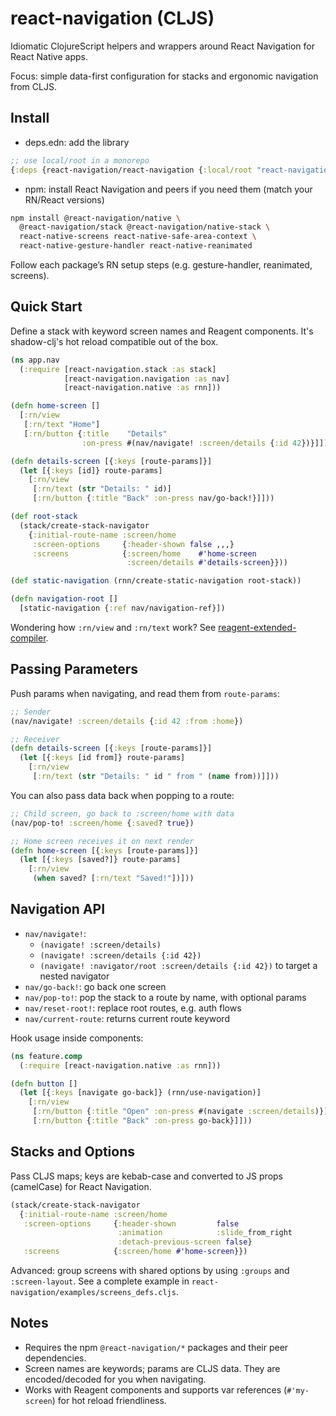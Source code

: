 # react-navigation (CLJS)

Idiomatic ClojureScript helpers and wrappers around React Navigation for React Native apps.

Focus: simple data-first configuration for stacks and ergonomic navigation from CLJS.

## Install

- deps.edn: add the library

```clojure
;; use local/root in a monorepo
{:deps {react-navigation/react-navigation {:local/root "react-navigation"}}}
```

- npm: install React Navigation and peers if you need them (match your RN/React versions)

```sh
npm install @react-navigation/native \
  @react-navigation/stack @react-navigation/native-stack \
  react-native-screens react-native-safe-area-context \
  react-native-gesture-handler react-native-reanimated
```

Follow each package’s RN setup steps (e.g. gesture-handler, reanimated, screens).

## Quick Start

Define a stack with keyword screen names and Reagent components. It's shadow-clj's hot reload compatible out of the box.

```clojure
(ns app.nav
  (:require [react-navigation.stack :as stack]
            [react-navigation.navigation :as nav]
            [react-navigation.native :as rnn]))

(defn home-screen []
  [:rn/view
   [:rn/text "Home"]
   [:rn/button {:title    "Details"
                :on-press #(nav/navigate! :screen/details {:id 42})}]])

(defn details-screen [{:keys [route-params]}]
  (let [{:keys [id]} route-params]
    [:rn/view
     [:rn/text (str "Details: " id)]
     [:rn/button {:title "Back" :on-press nav/go-back!}]]))

(def root-stack
  (stack/create-stack-navigator
    {:initial-route-name :screen/home
     :screen-options     {:header-shown false ,,,}
     :screens            {:screen/home    #'home-screen
                          :screen/details #'details-screen}}))

(def static-navigation (rnn/create-static-navigation root-stack))

(defn navigation-root []
  [static-navigation {:ref nav/navigation-ref}])
```

Wondering how `:rn/view` and `:rn/text` work? See [reagent-extended-compiler](https://github.com/ulisesmac/reagent-extended-compiler).

## Passing Parameters

Push params when navigating, and read them from `route-params`:

```clojure
;; Sender
(nav/navigate! :screen/details {:id 42 :from :home})

;; Receiver
(defn details-screen [{:keys [route-params]}]
  (let [{:keys [id from]} route-params]
    [:rn/view
     [:rn/text (str "Details: " id " from " (name from))]]))
```

You can also pass data back when popping to a route:

```clojure
;; Child screen, go back to :screen/home with data
(nav/pop-to! :screen/home {:saved? true})

;; Home screen receives it on next render
(defn home-screen [{:keys [route-params]}]
  (let [{:keys [saved?]} route-params]
    [:rn/view
     (when saved? [:rn/text "Saved!"])]))
```

## Navigation API

- `nav/navigate!`:
  - `(navigate! :screen/details)`
  - `(navigate! :screen/details {:id 42})`
  - `(navigate! :navigator/root :screen/details {:id 42})` to target a nested navigator
- `nav/go-back!`: go back one screen
- `nav/pop-to!`: pop the stack to a route by name, with optional params
- `nav/reset-root!`: replace root routes, e.g. auth flows
- `nav/current-route`: returns current route keyword

Hook usage inside components:

```clojure
(ns feature.comp
  (:require [react-navigation.native :as rnn]))

(defn button []
  (let [{:keys [navigate go-back]} (rnn/use-navigation)]
    [:rn/view
     [:rn/button {:title "Open" :on-press #(navigate :screen/details)}]
     [:rn/button {:title "Back" :on-press go-back}]]))
```

## Stacks and Options

Pass CLJS maps; keys are kebab-case and converted to JS props (camelCase) for React Navigation.

```clojure
(stack/create-stack-navigator
  {:initial-route-name :screen/home
   :screen-options     {:header-shown         false
                        :animation            :slide_from_right
                        :detach-previous-screen false}
   :screens            {:screen/home #'home-screen}})
```

Advanced: group screens with shared options by using `:groups` and `:screen-layout`.
See a complete example in `react-navigation/examples/screens_defs.cljs`.

## Notes

- Requires the npm `@react-navigation/*` packages and their peer dependencies.
- Screen names are keywords; params are CLJS data. They are encoded/decoded for you when navigating.
- Works with Reagent components and supports var references (`#'my-screen`) for hot reload friendliness.
